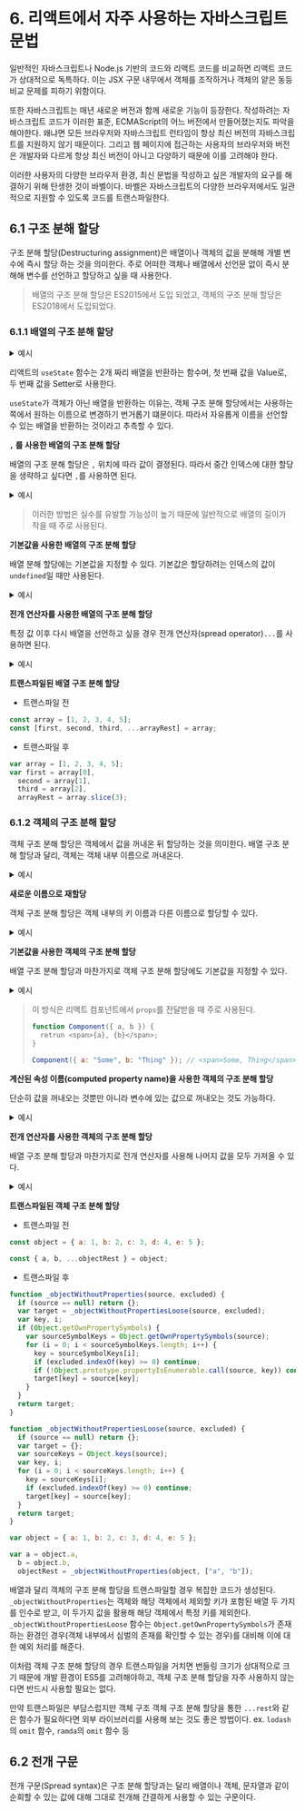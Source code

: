 # 6. 리액트에서 자주 사용하는 자바스크립트 문법

일반적인 자바스크립트나 Node.js 기반의 코드와 리액트 코드를 비교하면 리액트 코드가 상대적으로 독특하다. 이는 JSX 구문 내무에서 객체를 조작하거나 객체의 얕은 동등 비교 문제를 피하기 위함이다.

또한 자바스크립트는 매년 새로운 버전과 함께 새로운 기능이 등장한다. 작성하려는 자바스크립트 코드가 이러한 표준, ECMAScript의 어느 버전에서 만들어졌는지도 파악을 해야한다.
왜냐면 모든 브라우저와 자바스크립트 런타임이 항상 최신 버전의 자바스크립트를 지원하지 않기 때문이다. 그리고 웹 페이지에 접근하는 사용자의 브라우저와 버전은 개발자와 다르게 항상 최신 버전이 아니고 다양하기 때문에 이를 고려해야 한다.

이러한 사용자의 다양한 브라우저 환경, 최신 문법을 작성하고 싶은 개발자의 요구를 해결하기 위해 탄생한 것이 바벨이다. 바벨은 자바스크립트의 다양한 브라우저에서도 일관적으로 지원할 수 있도록 코드를 트랜스파일한다.

## 6.1 구조 분해 할당

구조 분해 할당(Destructuring assignment)은 배열이나 객체의 값을 분해해 개별 변수에 즉시 할당 하는 것을 의미한다. 주로 어떠한 객체나 배열에서 선언문 없이 즉시 분해해 변수를 선언하고 할당하고 싶을 때 사용한다.

> 배열의 구조 분해 할당은 ES2015에서 도입 되었고, 객체의 구조 분해 할당은 ES2018에서 도입되었다.

### 6.1.1 배열의 구조 분해 할당

<details>
<summary>예시</summary>

```jsx
const array = [1, 2, 3, 4, 5];

// first = 1, second = 2, third = 3, rest = [4, 5]
const [first, second, third, ...rest] = array;
```

</details>

리액트의 `useState` 함수는 2개 짜리 배열을 반환하는 함수며, 첫 번째 값을 Value로, 두 번째 값을 Setter로 사용한다.

`useState`가 객체가 아닌 배열을 반환하는 이유는, 객체 구조 분해 할당에서는 사용하는 쪽에서 원하는 이름으로 변경하기 번거롭기 떄문이다. 따라서 자유롭게 이름을 선언할 수 있는 배열을 반환하는 것이라고 추측할 수 있다.

**`,` 를 사용한 배열의 구조 분해 할당**

배열의 구조 분해 할당은 `,` 위치에 따라 값이 결졍된다. 따라서 중간 인덱스에 대한 할당을 생략하고 싶다면 `,`를 사용하면 된다.

<details>
<summary>예시</summary>

```jsx
const array = [1, 2, 3, 4, 5];

// first = 1, second = 2, third = 3, rest = [4, 5]
const [first, , , , ...fifth] = array; // 2, 3, 4는 아무 표현식이 없으므로 변수 할당이 생략된다.

console.log(first, fifth); // 1, 5
```

</details>

> 이러한 방법은 실수를 유발할 가능성이 높기 때문에 일반적으로 배열의 길이가 작을 때 주로 사용된다.

**기본값을 사용한 배열의 구조 분해 할당**

배열 분해 할당에는 기본값을 지정할 수 있다. 기본값은 할당하려는 인덱스의 값이 `undefined`일 때만 사용된다.

<details>

<summary>예시</summary>

```jsx
const array = [0, null, undefined, "", 5];
const [first = 9, second = 9, third = 9, fourth = 9, fifth = 9, sixth = 9] =
  array;

console.log(first, second, third, fourth, fifth, sixth); // 0, null, 9, "", 5, 9
```

`third`는 `undefined`이므로 기본값인 `9`가 할당며 `sixth`는 배열의 길이를 넘어서 구조 분해 할당되었으므로 `undefined`가 할당되어 기본값 `9`가 할당된다.

</details>

**전개 연산자를 사용한 배열의 구조 분해 할당**

특정 값 이후 다시 배열을 선언하고 싶을 경우 전개 연산자(spread operator)`...`를 사용하면 된다.

<details>

<summary>예시</summary>

```jsx
const array = [1, 2, 3, 4, 5];

const [first, second, ...rest] = array;

console.log(first, second, rest); // 1, 2, [3, 4, 5]
```

</details>

**트랜스파일된 배열 구조 분해 할당**

- 트랜스파일 전

```jsx
const array = [1, 2, 3, 4, 5];
const [first, second, third, ...arrayRest] = array;
```

- 트랜스파일 후

```jsx
var array = [1, 2, 3, 4, 5];
var first = array[0],
  second = array[1],
  third = array[2],
  arrayRest = array.slice(3);
```

### 6.1.2 객체의 구조 분해 할당

객체 구조 분해 할당은 객체에서 값을 꺼내온 뒤 할당하는 것을 의미한다. 배열 구조 분해 할당과 달리, 객체는 객체 내부 이름으로 꺼내온다.

<details>

<summary>예시</summary>

```jsx
const object = { a: 1, b: 2, c: 3, d: 4, e: 5 };

const { a, b, c, ...objectRest } = object;

console.log(a, b, c, objectRest); // 1, 2, 3, { d: 4, e: 5 }
```

</details>

**새로운 이름으로 재할당**

객체 구조 분해 할당은 객체 내부의 키 이름과 다른 이름으로 할당할 수 있다.

<details>

<summary>예시</summary>

```jsx
const object = { a: 1, b: 2 };

const { a: newA, b: newB } = object;

console.log(newA, newB); // 1, 2
```

</details>

**기본값을 사용한 객체의 구조 분해 할당**

배열 구조 분해 할당과 마찬가지로 객체 구조 분해 할당에도 기본값을 지정할 수 있다.

<details>

<summary>예시</summary>

```jsx
const object = { a: 1, b: 2 };

const { a = 9, b = 9, c = 9 } = object;

console.log(a, b, c); // 1, 2, 9
```

</details>

> 이 방식은 리액트 컴포넌트에서 `props`를 전달받을 때 주로 사용된다.
>
> ```jsx
> function Component({ a, b }) {
>   retrun <span>{a}, {b}</span>;
> }
>
> Component({ a: "Some", b: "Thing" }); // <span>Some, Thing</span>
> ```

**계산된 속성 이름(computed property name)을 사용한 객체의 구조 분해 할당**

단순히 값을 꺼내오는 것뿐만 아니라 변수에 있는 값으로 꺼내오는 것도 가능하다.

<details>

<summary>예시</summary>

```jsx
const key = "a";
const object = { a: 1, b: 2 };

const { [key]: a } = object;

console.log(a); // 1
```

`key`라는 `"a"` 값은 `object`에서 `"a"`라는 값을 꺼내오기 위해 `[key]` 문법을 사용했다.
이러한 계산된 속성 이름을 사용하기 위해서는 반드시 이름을 선언하는 `: a`와 같은 변수 네이밍이 필요하다.
그렇지 않으면 에러가 발생한다. `const {[key]} = object; // Uncaught SyntaxError: Unexpected token '['`

</details>

**전개 연산자를 사용한 객체의 구조 분해 할당**

배열 구조 분해 할당과 마찬가지로 전개 연산자를 사용해 나머지 값을 모두 가져올 수 있다.

<details>

<summary>예시</summary>

```jsx
const object = { a: 1, b: 2, c: 3, d: 4, e: 5 };

const { a, b, ...objectRest } = object;

console.log(a, b, objectRest); // 1, 2, { c: 3, d: 4, e: 5 }
```

</details>

**트랜스파일된 객체 구조 분해 할당**

- 트랜스파일 전

```jsx
const object = { a: 1, b: 2, c: 3, d: 4, e: 5 };

const { a, b, ...objectRest } = object;
```

- 트랜스파일 후

```jsx
function _objectWithoutProperties(source, excluded) {
  if (source == null) return {};
  var target = _objectWithoutPropertiesLoose(source, excluded);
  var key, i;
  if (Object.getOwnPropertySymbols) {
    var sourceSymbolKeys = Object.getOwnPropertySymbols(source);
    for (i = 0; i < sourceSymbolKeys.length; i++) {
      key = sourceSymbolKeys[i];
      if (excluded.indexOf(key) >= 0) continue;
      if (!Object.prototype.propertyIsEnumerable.call(source, key)) continue;
      target[key] = source[key];
    }
  }
  return target;
}

function _objectWithoutPropertiesLoose(source, excluded) {
  if (source == null) return {};
  var target = {};
  var sourceKeys = Object.keys(source);
  var key, i;
  for (i = 0; i < sourceKeys.length; i++) {
    key = sourceKeys[i];
    if (excluded.indexOf(key) >= 0) continue;
    target[key] = source[key];
  }
  return target;
}

var object = { a: 1, b: 2, c: 3, d: 4, e: 5 };

var a = object.a,
  b = object.b,
  objectRest = _objectWithoutProperties(object, ["a", "b"]);
```

배열과 달리 객체의 구조 분해 할당을 트랜스파일할 경우 복잡한 코드가 생성된다.
`_objectWithoutProperties`는 객체와 해당 객체에서 제외할 키가 포함된 배열 두 가지를 인수로 받고, 이 두가지 값을 활용해 해당 객체에서 특정 키를 제외한다.
`_objectWithoutPropertiesLoose` 함수는 `Object.getOwnPropertySymbols`가 존재하는 환경인 경우(객체 내부에서 심벌의 존재를 확인할 수 있는 경우)를 대비해 이에 대한 예외 처리를 해준다.

이처럼 객체 구조 분해 할당의 경우 트랜스파일을 거치면 번들링 크기가 상대적으로 크기 때문에 개발 환경이 ES5를 고려해야하고, 객체 구조 분해 할당을 자주 사용하지 않는다면 반드시 사용할 필요는 없다.

만약 트랜스파일은 부담스럽지만 객체 구조 객체 구조 분해 할당을 통한 `...rest`와 같은 함수가 필요하다면 외부 라이브러리를 사용해 보는 것도 좋은 방법이다.
ex. `lodash`의 `omit` 함수, `ramda`의 `omit` 함수 등

## 6.2 전개 구문

전개 구문(Spread syntax)은 구조 분해 할당과는 달리 배열이나 객체, 문자열과 같이 순회할 수 있는 값에 대해 그대로 전개해 간결하게 사용할 수 있는 구문이다.
